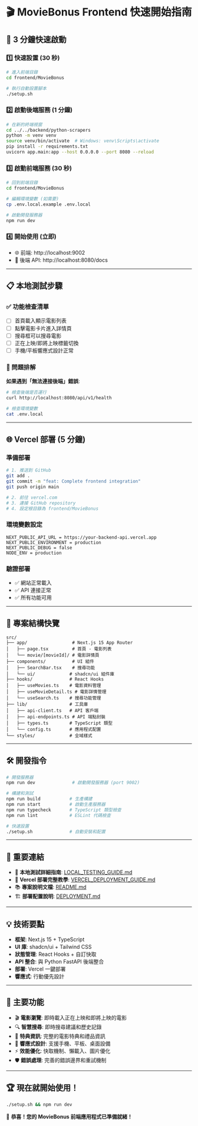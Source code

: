 # 🎬 MovieBonus Frontend 快速開始指南

## 🚀 3 分鐘快速啟動

### 1️⃣ 快速設置 (30 秒)
```bash
# 進入前端目錄
cd frontend/MovieBonus

# 執行自動設置腳本
./setup.sh
```

### 2️⃣ 啟動後端服務 (1 分鐘)
```bash
# 在新的終端視窗
cd ../../backend/python-scrapers
python -m venv venv
source venv/bin/activate  # Windows: venv\Scripts\activate
pip install -r requirements.txt
uvicorn app.main:app --host 0.0.0.0 --port 8080 --reload
```

### 3️⃣ 啟動前端服務 (30 秒)
```bash
# 回到前端目錄
cd frontend/MovieBonus

# 編輯環境變數 (如需要)
cp .env.local.example .env.local

# 啟動開發服務器
npm run dev
```

### 4️⃣ 開始使用 (立即)
- 🌐 前端: http://localhost:9002
- 🔧 後端 API: http://localhost:8080/docs

---

## 📋 本地測試步驟

### ✅ 功能檢查清單
- [ ] 首頁載入顯示電影列表
- [ ] 點擊電影卡片進入詳情頁
- [ ] 搜尋框可以搜尋電影
- [ ] 正在上映/即將上映標籤切換
- [ ] 手機/平板響應式設計正常

### 🐛 問題排解
**如果遇到「無法連接後端」錯誤**:
```bash
# 檢查後端是否運行
curl http://localhost:8080/api/v1/health

# 檢查環境變數
cat .env.local
```

---

## 🌐 Vercel 部署 (5 分鐘)

### 準備部署
```bash
# 1. 推送到 GitHub
git add .
git commit -m "feat: Complete frontend integration"
git push origin main

# 2. 前往 vercel.com
# 3. 連接 GitHub repository
# 4. 設定根目錄為 frontend/MovieBonus
```

### 環境變數設定
```env
NEXT_PUBLIC_API_URL = https://your-backend-api.vercel.app
NEXT_PUBLIC_ENVIRONMENT = production
NEXT_PUBLIC_DEBUG = false
NODE_ENV = production
```

### 驗證部署
- ✅ 網站正常載入
- ✅ API 連接正常
- ✅ 所有功能可用

---

## 📁 專案結構快覽

```
src/
├── app/                 # Next.js 15 App Router
│   ├── page.tsx         # 首頁 - 電影列表
│   └── movie/[movieId]/ # 電影詳情頁
├── components/          # UI 組件
│   ├── SearchBar.tsx    # 搜尋功能
│   └── ui/             # shadcn/ui 組件庫
├── hooks/              # React Hooks
│   ├── useMovies.ts    # 電影資料管理
│   ├── useMovieDetail.ts # 電影詳情管理
│   └── useSearch.ts    # 搜尋功能管理
├── lib/                # 工具庫
│   ├── api-client.ts   # API 客戶端
│   ├── api-endpoints.ts # API 端點封裝
│   ├── types.ts        # TypeScript 類型
│   └── config.ts       # 應用程式配置
└── styles/             # 全域樣式
```

---

## 🛠️ 開發指令

```bash
# 開發服務器
npm run dev              # 啟動開發服務器 (port 9002)

# 構建和測試
npm run build           # 生產構建
npm run start           # 啟動生產服務器
npm run typecheck       # TypeScript 類型檢查
npm run lint            # ESLint 代碼檢查

# 快速設置
./setup.sh              # 自動安裝和配置
```

---

## 🔗 重要連結

- 📖 **本地測試詳細指南**: [LOCAL_TESTING_GUIDE.md](./LOCAL_TESTING_GUIDE.md)
- 🚀 **Vercel 部署完整教學**: [VERCEL_DEPLOYMENT_GUIDE.md](./VERCEL_DEPLOYMENT_GUIDE.md)
- 📚 **專案說明文檔**: [README.md](./README.md)
- 🏗️ **部署配置說明**: [DEPLOYMENT.md](./DEPLOYMENT.md)

---

## 💡 技術要點

- **框架**: Next.js 15 + TypeScript
- **UI 庫**: shadcn/ui + Tailwind CSS
- **狀態管理**: React Hooks + 自訂快取
- **API 整合**: 與 Python FastAPI 後端整合
- **部署**: Vercel 一鍵部署
- **響應式**: 行動優先設計

---

## 🎯 主要功能

- 🎬 **電影瀏覽**: 即時載入正在上映和即將上映的電影
- 🔍 **智慧搜尋**: 即時搜尋建議和歷史記錄
- 🎁 **特典資訊**: 完整的電影特典和禮品資訊
- 📱 **響應式設計**: 支援手機、平板、桌面設備
- ⚡ **效能優化**: 快取機制、懶載入、圖片優化
- 🛡️ **錯誤處理**: 完善的錯誤邊界和重試機制

---

## 🏆 現在就開始使用！

```bash
./setup.sh && npm run dev
```

🎉 **恭喜！您的 MovieBonus 前端應用程式已準備就緒！**